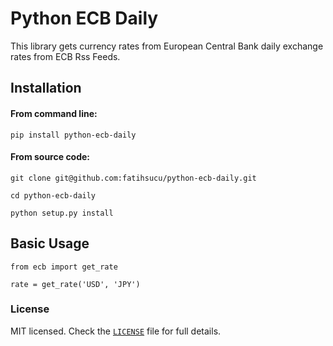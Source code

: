 Python ECB Daily
========

This library gets currency rates from European Central Bank daily exchange rates from ECB Rss Feeds.

## Installation


#### From command line:

`pip install python-ecb-daily`

#### From source code:

`git clone git@github.com:fatihsucu/python-ecb-daily.git`

`cd python-ecb-daily`

`python setup.py install`

## Basic Usage

```
from ecb import get_rate

rate = get_rate('USD', 'JPY')
```

### License
MIT licensed. Check the [`LICENSE`](https://github.com/fatihsucu/python-ecb-daily/blob/master/LICENSE) file for full details.